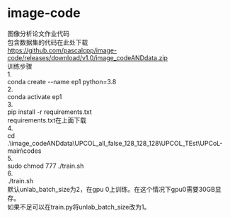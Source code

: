 # image-code
图像分析论文作业代码  
包含数据集的代码在此处下载  
https://github.com/pascalcpp/image-code/releases/download/v1.0/image_codeANDdata.zip  
训练步骤  
1.  
conda create --name ep1 python=3.8  
2.  
conda activate ep1  
3.  
pip install -r requirements.txt  
requirements.txt在上面下载  
4.  
cd .\image_codeANDdata\UPCOL_all_false_128_128_128\UPCOL_TEst\UPCoL-main\codes  
5.  
sudo chmod 777  ./train.sh  
6.  
./train.sh  
默认unlab_batch_size为2，在gpu 0上训练。在这个情况下gpu0需要30GB显存。  
如果不足可以在train.py将unlab_batch_size改为1。  
